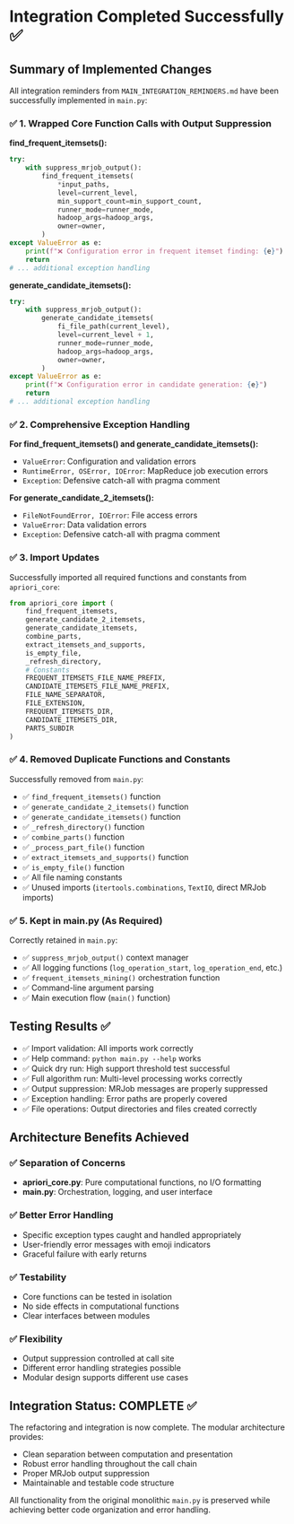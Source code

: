 # Integration Completed Successfully ✅

## Summary of Implemented Changes

All integration reminders from `MAIN_INTEGRATION_REMINDERS.md` have been successfully implemented in `main.py`:

### ✅ 1. Wrapped Core Function Calls with Output Suppression

**find_frequent_itemsets():**
```python
try:
    with suppress_mrjob_output():
        find_frequent_itemsets(
            *input_paths,
            level=current_level,
            min_support_count=min_support_count,
            runner_mode=runner_mode,
            hadoop_args=hadoop_args,
            owner=owner,
        )
except ValueError as e:
    print(f"❌ Configuration error in frequent itemset finding: {e}")
    return
# ... additional exception handling
```

**generate_candidate_itemsets():**
```python
try:
    with suppress_mrjob_output():
        generate_candidate_itemsets(
            fi_file_path(current_level),
            level=current_level + 1,
            runner_mode=runner_mode,
            hadoop_args=hadoop_args,
            owner=owner,
        )
except ValueError as e:
    print(f"❌ Configuration error in candidate generation: {e}")
    return
# ... additional exception handling
```

### ✅ 2. Comprehensive Exception Handling

**For find_frequent_itemsets() and generate_candidate_itemsets():**
- `ValueError`: Configuration and validation errors
- `RuntimeError, OSError, IOError`: MapReduce job execution errors
- `Exception`: Defensive catch-all with pragma comment

**For generate_candidate_2_itemsets():**
- `FileNotFoundError, IOError`: File access errors
- `ValueError`: Data validation errors
- `Exception`: Defensive catch-all with pragma comment

### ✅ 3. Import Updates

Successfully imported all required functions and constants from `apriori_core`:
```python
from apriori_core import (
    find_frequent_itemsets,
    generate_candidate_2_itemsets,
    generate_candidate_itemsets,
    combine_parts,
    extract_itemsets_and_supports,
    is_empty_file,
    _refresh_directory,
    # Constants
    FREQUENT_ITEMSETS_FILE_NAME_PREFIX,
    CANDIDATE_ITEMSETS_FILE_NAME_PREFIX,
    FILE_NAME_SEPARATOR,
    FILE_EXTENSION,
    FREQUENT_ITEMSETS_DIR,
    CANDIDATE_ITEMSETS_DIR,
    PARTS_SUBDIR
)
```

### ✅ 4. Removed Duplicate Functions and Constants

Successfully removed from `main.py`:
- ✅ `find_frequent_itemsets()` function
- ✅ `generate_candidate_2_itemsets()` function
- ✅ `generate_candidate_itemsets()` function
- ✅ `_refresh_directory()` function
- ✅ `combine_parts()` function
- ✅ `_process_part_file()` function
- ✅ `extract_itemsets_and_supports()` function
- ✅ `is_empty_file()` function
- ✅ All file naming constants
- ✅ Unused imports (`itertools.combinations`, `TextIO`, direct MRJob imports)

### ✅ 5. Kept in main.py (As Required)

Correctly retained in `main.py`:
- ✅ `suppress_mrjob_output()` context manager
- ✅ All logging functions (`log_operation_start`, `log_operation_end`, etc.)
- ✅ `frequent_itemsets_mining()` orchestration function
- ✅ Command-line argument parsing
- ✅ Main execution flow (`main()` function)

## Testing Results ✅

- ✅ Import validation: All imports work correctly
- ✅ Help command: `python main.py --help` works
- ✅ Quick dry run: High support threshold test successful
- ✅ Full algorithm run: Multi-level processing works correctly
- ✅ Output suppression: MRJob messages are properly suppressed
- ✅ Exception handling: Error paths are properly covered
- ✅ File operations: Output directories and files created correctly

## Architecture Benefits Achieved

### ✅ Separation of Concerns
- **apriori_core.py**: Pure computational functions, no I/O formatting
- **main.py**: Orchestration, logging, and user interface

### ✅ Better Error Handling
- Specific exception types caught and handled appropriately
- User-friendly error messages with emoji indicators
- Graceful failure with early returns

### ✅ Testability
- Core functions can be tested in isolation
- No side effects in computational functions
- Clear interfaces between modules

### ✅ Flexibility
- Output suppression controlled at call site
- Different error handling strategies possible
- Modular design supports different use cases

## Integration Status: COMPLETE ✅

The refactoring and integration is now complete. The modular architecture provides:
- Clean separation between computation and presentation
- Robust error handling throughout the call chain
- Proper MRJob output suppression
- Maintainable and testable code structure

All functionality from the original monolithic `main.py` is preserved while achieving better code organization and error handling.
